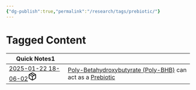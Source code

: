 ```yaml
---
{"dg-publish":true,"permalink":"/research/tags/prebiotic/"}
---
```


# Tagged Content
<div><table class="dataview table-view-table"><thead class="table-view-thead"><tr class="table-view-tr-header"><th class="table-view-th"><span>Quick Notes</span><span class="dataview small-text">1</span></th><th class="table-view-th"><span></span></th></tr></thead><tbody class="table-view-tbody"><tr><td><span><a data-tooltip-position="top" aria-label="Research/Quick Notes/2025-01-22 18-06-02.md" data-href="Research/Quick Notes/2025-01-22 18-06-02.md" href="Research/Quick Notes/2025-01-22 18-06-02.md" class="internal-link" target="_blank" rel="noopener nofollow" fileclass-name="Research Links">2025-01-22 18-06-02</a><a class="metadata-menu fileclass-icon"><svg xmlns="http://www.w3.org/2000/svg" width="24" height="24" viewBox="0 0 24 24" fill="none" stroke="currentColor" stroke-width="2" stroke-linecap="round" stroke-linejoin="round" class="svg-icon lucide-package"><path d="m7.5 4.27 9 5.15"></path><path d="M21 8a2 2 0 0 0-1-1.73l-7-4a2 2 0 0 0-2 0l-7 4A2 2 0 0 0 3 8v8a2 2 0 0 0 1 1.73l7 4a2 2 0 0 0 2 0l7-4A2 2 0 0 0 21 16Z"></path><path d="m3.3 7 8.7 5 8.7-5"></path><path d="M12 22V12"></path></svg></a></span></td><td><span><a data-href="Poly-Betahydroxybutyrate (Poly-BHB)" href="Poly-Betahydroxybutyrate (Poly-BHB)" class="internal-link" target="_blank" rel="noopener nofollow">Poly-Betahydroxybutyrate (Poly-BHB)</a> can act as a <a data-href="Prebiotic" href="Prebiotic" class="internal-link" target="_blank" rel="noopener nofollow">Prebiotic</a></span></td></tr></tbody></table></div>

